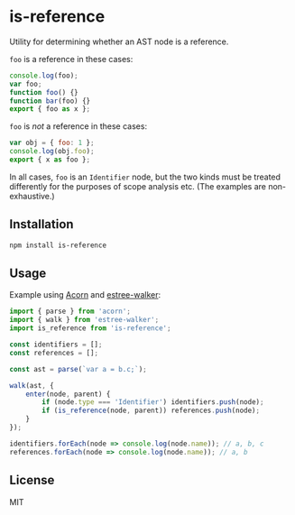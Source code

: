 # is-reference

Utility for determining whether an AST node is a reference.

`foo` is a reference in these cases:

```js
console.log(foo);
var foo;
function foo() {}
function bar(foo) {}
export { foo as x };
```

`foo` is *not* a reference in these cases:

```js
var obj = { foo: 1 };
console.log(obj.foo);
export { x as foo };
```

In all cases, `foo` is an `Identifier` node, but the two kinds must be treated differently for the purposes of scope analysis etc. (The examples are non-exhaustive.)


## Installation

```bash
npm install is-reference
```


## Usage

Example using [Acorn](https://github.com/ternjs/acorn) and [estree-walker](https://github.com/Rich-Harris/estree-walker):

```js
import { parse } from 'acorn';
import { walk } from 'estree-walker';
import is_reference from 'is-reference';

const identifiers = [];
const references = [];

const ast = parse(`var a = b.c;`);

walk(ast, {
	enter(node, parent) {
		if (node.type === 'Identifier') identifiers.push(node);
		if (is_reference(node, parent)) references.push(node);
	}
});

identifiers.forEach(node => console.log(node.name)); // a, b, c
references.forEach(node => console.log(node.name)); // a, b
```


## License

MIT
